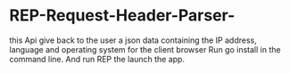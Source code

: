 # REP-Request-Header-Parser-
this Api give back to the user a json data containing the IP address, language and operating system for the client browser
Run go install in the command line.
And run REP the launch the app.
